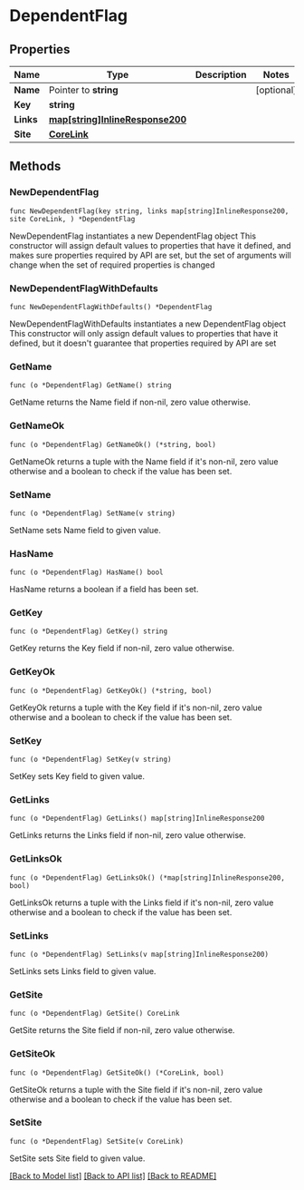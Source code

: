 # DependentFlag

## Properties

Name | Type | Description | Notes
------------ | ------------- | ------------- | -------------
**Name** | Pointer to **string** |  | [optional] 
**Key** | **string** |  | 
**Links** | [**map[string]InlineResponse200**](InlineResponse200.md) |  | 
**Site** | [**CoreLink**](CoreLink.md) |  | 

## Methods

### NewDependentFlag

`func NewDependentFlag(key string, links map[string]InlineResponse200, site CoreLink, ) *DependentFlag`

NewDependentFlag instantiates a new DependentFlag object
This constructor will assign default values to properties that have it defined,
and makes sure properties required by API are set, but the set of arguments
will change when the set of required properties is changed

### NewDependentFlagWithDefaults

`func NewDependentFlagWithDefaults() *DependentFlag`

NewDependentFlagWithDefaults instantiates a new DependentFlag object
This constructor will only assign default values to properties that have it defined,
but it doesn't guarantee that properties required by API are set

### GetName

`func (o *DependentFlag) GetName() string`

GetName returns the Name field if non-nil, zero value otherwise.

### GetNameOk

`func (o *DependentFlag) GetNameOk() (*string, bool)`

GetNameOk returns a tuple with the Name field if it's non-nil, zero value otherwise
and a boolean to check if the value has been set.

### SetName

`func (o *DependentFlag) SetName(v string)`

SetName sets Name field to given value.

### HasName

`func (o *DependentFlag) HasName() bool`

HasName returns a boolean if a field has been set.

### GetKey

`func (o *DependentFlag) GetKey() string`

GetKey returns the Key field if non-nil, zero value otherwise.

### GetKeyOk

`func (o *DependentFlag) GetKeyOk() (*string, bool)`

GetKeyOk returns a tuple with the Key field if it's non-nil, zero value otherwise
and a boolean to check if the value has been set.

### SetKey

`func (o *DependentFlag) SetKey(v string)`

SetKey sets Key field to given value.


### GetLinks

`func (o *DependentFlag) GetLinks() map[string]InlineResponse200`

GetLinks returns the Links field if non-nil, zero value otherwise.

### GetLinksOk

`func (o *DependentFlag) GetLinksOk() (*map[string]InlineResponse200, bool)`

GetLinksOk returns a tuple with the Links field if it's non-nil, zero value otherwise
and a boolean to check if the value has been set.

### SetLinks

`func (o *DependentFlag) SetLinks(v map[string]InlineResponse200)`

SetLinks sets Links field to given value.


### GetSite

`func (o *DependentFlag) GetSite() CoreLink`

GetSite returns the Site field if non-nil, zero value otherwise.

### GetSiteOk

`func (o *DependentFlag) GetSiteOk() (*CoreLink, bool)`

GetSiteOk returns a tuple with the Site field if it's non-nil, zero value otherwise
and a boolean to check if the value has been set.

### SetSite

`func (o *DependentFlag) SetSite(v CoreLink)`

SetSite sets Site field to given value.



[[Back to Model list]](../README.md#documentation-for-models) [[Back to API list]](../README.md#documentation-for-api-endpoints) [[Back to README]](../README.md)


